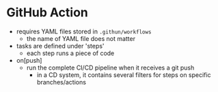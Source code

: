 # GitHub Action
* requires YAML files stored in `.githun/workflows`
  * the name of YAML file does not matter
* tasks are defined under 'steps'
  * each step runs a piece of code
* on[push]
  * run the complete CI/CD pipeline when it receives a git push
    * in a CD system, it contains several filters for steps on specific branches/actions